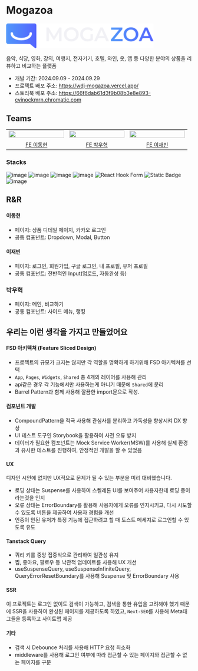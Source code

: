 # Mogazoa
<img src="https://github.com/D5ng/team-mogazoa-sprint/blob/main/public/assets/images/logo.svg" style="width: 400px" />

음악, 식당, 영화, 강의, 여행지, 전자기기, 호텔, 와인, 옷, 앱 등 다양한 분야의 상품을 리뷰하고 비교하는 플랫폼

- 개발 기간: 2024.09.09 - 2024.09.29
- 프로젝트 배포 주소: https://wdj-mogazoa.vercel.app/
- 스토리북 배포 주소: https://66f6dab61d3f9b08b3e8e893-cvinockmrn.chromatic.com

## Teams

<table>
  <tbody>
    <tr>
      <td>
        <a href="https://github.com/D5ng">
          <img src="https://avatars.githubusercontent.com/u/121039744?v=4" width="150px" height="15%" style="max-width: 100%;">
        </a>
      </td>
      <td>
        <a href="https://github.com/parkwoohyeok">
          <img src="https://avatars.githubusercontent.com/u/155030236?v=4" width="150px" height="15%" style="max-width: 100%;">
        </a>
      </td>
      <td>
        <a href="https://github.com/JaeBeen95">
          <img src="https://avatars.githubusercontent.com/u/108844881?v=4" width="150px" height="15%" style="max-width: 100%;">
        </a>
      </td>
    </tr>
    <tr>
      <td align="center">
        <a href="https://github.com/parkwoohyeok">
          FE 이동현
        </a>
      </td>
      <td align="center">
        <a href="https://github.com/parkwoohyeok">
          FE 박우혁
        </a>
      </td>
      <td align="center">
        <a href="https://github.com/parkwoohyeok">
          FE 이재빈
        </a>
      </td>
    </tr>
  </tbody>
</table>

### Stacks

![image](https://img.shields.io/badge/next%20js-000000?style=for-the-badge&logo=nextdotjs&logoColor=white)
![image](https://img.shields.io/badge/TypeScript-007ACC?style=for-the-badge&logo=typescript&logoColor=white)
![image](https://img.shields.io/badge/Tailwind_CSS-38B2AC?style=for-the-badge&logo=tailwind-css&logoColor=white)
![image](https://img.shields.io/badge/React_Query-FF4154?style=for-the-badge&logo=ReactQuery&logoColor=white)
![React Hook Form](https://img.shields.io/badge/React%20Hook%20Form-%23EC5990.svg?style=for-the-badge&logo=reacthookform&logoColor=white)
![Static Badge](https://img.shields.io/badge/MSW-%23FF6A33?style=for-the-badge&logo=mockserviceworker&logoColor=white)
![image](https://img.shields.io/badge/storybook-FF4785?style=for-the-badge&logo=storybook&logoColor=white)

## R&R

#### 이동현
- 페이지: 상품 디테일 페이지, 카카오 로그인
- 공통 컴포넌트: Dropdown, Modal, Button

#### 이재빈
- 페이지: 로그인, 회원가입, 구글 로그인, 내 프로필, 유저 프로필
- 공통 컴포넌트: 전반적인 Input(업로드, 자동완성 등)

### 박우혁
- 페이지: 메인, 비교하기
- 공통 컴포넌트: 사이드 메뉴, 랭킹


## 우리는 이런 생각을 가지고 만들었어요

#### FSD 아키텍쳐 (Feature Sliced Design)

- 프로젝트의 규모가 크지는 않지만 각 역할을 명확하게 하기위해 FSD 아키텍쳐를 선택
- `App`, `Pages`, `Widgets`, `Shared` 총 4개의 레이어를 사용해 관리
- api같은 경우 각 기능에서만 사용하는게 아니기 때문에 `Shared`에 분리
- Barrel Pattern과 함께 사용해 깔끔한 import문으로 작성.

#### 컴포넌트 개발

- CompoundPattern을 적극 사용해 관심사를 분리하고 가독성을 향상시켜 DX 향상
- UI 테스트 도구인 Storybook을 활용하여 사전 오류 방지
- 데이터가 필요한 컴포넌트는 Mock Service Worker(MSW)를 사용해 실제 환경과 유사한 테스트를 진행하여, 안정적인 개발을 할 수 있었음

#### UX
디자인 시안에 없지만 UX적으로 문제가 될 수 있는 부분을 미리 대비했습니다.
- 로딩 상태는 Suspense를 사용하여 스켈레톤 UI를 보여주어 사용자한테 로딩 중이라는것을 인지
- 오류 상태는 ErrorBoundary를 활용해 사용자에게 오류를 인지시키고, 다시 시도할 수 있도록 버튼을 제공하여 사용자 경험을 개선
- 인증이 안된 유저가 특정 기능에 접근하려고 할 때 토스트 메세지로 로그인할 수 있도록 유도

#### Tanstack Query

- 쿼리 키를 중앙 집중식으로 관리하여 일관성 유지
- 찜, 좋아요, 팔로우 등 낙관적 업데이트를 사용해 UX 개선
- useSuspenseQuery, useSuspenseInfiniteQuery, QueryErrorResetBoundary를 사용해 Suspense 및 ErrorBoundary 사용

#### SSR
이 프로젝트는 로그인 없이도 검색이 가능하고, 검색을 통한 유입을 고려해야 했기 때문에 SSR을 사용하여 완성된 페이지를 제공하도록 하였고, `Next-SEO`를 사용해 Meta태그들을 등록하고 사이트맵 제공

#### 기타

- 검색 시 Debounce 처리를 사용해 HTTP 요청 최소화
- middleware를 사용해 로그인 여부에 따라 접근할 수 있는 페이지와 접근할 수 없는 페이지를 구분


